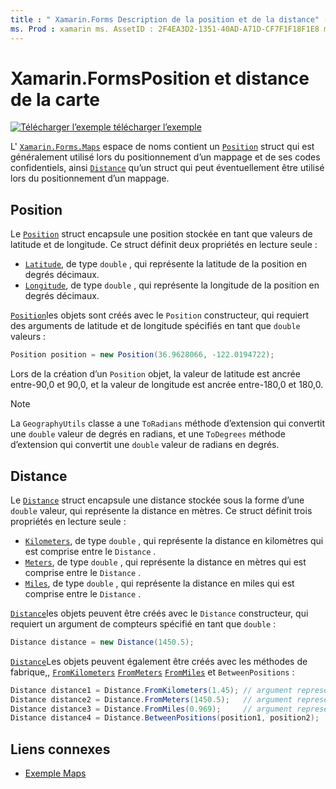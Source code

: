 ```yaml
---
title : " Xamarin.Forms Description de la position et de la distance" : " Xamarin.Forms . L’espace de noms Maps contient un struct position qui est généralement utilisé lors du positionnement d’un mappage et de ses codes confidentiels, et d’un struct de distance qui peut éventuellement être utilisé lors du positionnement d’une carte.
ms. Prod : xamarin ms. AssetID : 2F4EA3D2-1351-40AD-A71D-CF7F1F18F1E8 ms. Technology : xamarin-Forms Author : davidbritch ms. Author : dabritch ms. Date : 03/10/2020 No-Loc : [ Xamarin.Forms , Xamarin.Essentials ]
---
```


# <a name="xamarinforms-map-position-and-distance"></a>Xamarin.FormsPosition et distance de la carte

[![Télécharger ](~/media/shared/download.png) l’exemple télécharger l’exemple](https://docs.microsoft.com/samples/xamarin/xamarin-forms-samples/workingwithmaps)

L' [`Xamarin.Forms.Maps`](xref:Xamarin.Forms.Maps) espace de noms contient un [`Position`](xref:Xamarin.Forms.Maps.Position) struct qui est généralement utilisé lors du positionnement d’un mappage et de ses codes confidentiels, ainsi [`Distance`](xref:Xamarin.Forms.Maps.Distance) qu’un struct qui peut éventuellement être utilisé lors du positionnement d’un mappage.

## <a name="position"></a>Position

Le [`Position`](xref:Xamarin.Forms.Maps.Position) struct encapsule une position stockée en tant que valeurs de latitude et de longitude. Ce struct définit deux propriétés en lecture seule :

- [`Latitude`](xref:Xamarin.Forms.Maps.Position.Latitude), de type `double` , qui représente la latitude de la position en degrés décimaux.
- [`Longitude`](xref:Xamarin.Forms.Maps.Position.Longitude), de type `double` , qui représente la longitude de la position en degrés décimaux.

[`Position`](xref:Xamarin.Forms.Maps.Position)les objets sont créés avec le `Position` constructeur, qui requiert des arguments de latitude et de longitude spécifiés en tant que `double` valeurs :

```csharp
Position position = new Position(36.9628066, -122.0194722);
```

Lors de la création d’un `Position` objet, la valeur de latitude est ancrée entre-90,0 et 90,0, et la valeur de longitude est ancrée entre-180,0 et 180,0.

> [!NOTE]
> La `GeographyUtils` classe a une `ToRadians` méthode d’extension qui convertit une `double` valeur de degrés en radians, et une `ToDegrees` méthode d’extension qui convertit une `double` valeur de radians en degrés.

## <a name="distance"></a>Distance

Le [`Distance`](xref:Xamarin.Forms.Maps.Distance) struct encapsule une distance stockée sous la forme d’une `double` valeur, qui représente la distance en mètres. Ce struct définit trois propriétés en lecture seule :

- [`Kilometers`](xref:Xamarin.Forms.Maps.Distance.Kilometers), de type `double` , qui représente la distance en kilomètres qui est comprise entre le `Distance` .
- [`Meters`](xref:Xamarin.Forms.Maps.Distance.Meters), de type `double` , qui représente la distance en mètres qui est comprise entre le `Distance` .
- [`Miles`](xref:Xamarin.Forms.Maps.Distance.Miles), de type `double` , qui représente la distance en miles qui est comprise entre le `Distance` .

[`Distance`](xref:Xamarin.Forms.Maps.Distance)les objets peuvent être créés avec le `Distance` constructeur, qui requiert un argument de compteurs spécifié en tant que `double` :

```csharp
Distance distance = new Distance(1450.5);
```

[`Distance`](xref:Xamarin.Forms.Maps.Distance)Les objets peuvent également être créés avec les méthodes de fabrique,, [`FromKilometers`](xref:Xamarin.Forms.Maps.Distance.FromKilometers*) [`FromMeters`](xref:Xamarin.Forms.Maps.Distance.FromMeters*) [`FromMiles`](xref:Xamarin.Forms.Maps.Distance.FromMiles*) et `BetweenPositions` :

```csharp
Distance distance1 = Distance.FromKilometers(1.45); // argument represents the number of kilometers
Distance distance2 = Distance.FromMeters(1450.5);   // argument represents the number of meters
Distance distance3 = Distance.FromMiles(0.969);     // argument represents the number of miles
Distance distance4 = Distance.BetweenPositions(position1, position2);
```

## <a name="related-links"></a>Liens connexes

- [Exemple Maps](https://docs.microsoft.com/samples/xamarin/xamarin-forms-samples/workingwithmaps)
